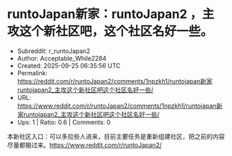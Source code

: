 # runtoJapan新家：runtoJapan2 ，主攻这个新社区吧，这个社区名好一些。

- Subreddit: r_runtoJapan2
- Author: Acceptable_While2284
- Created: 2025-09-25 06:35:56 UTC
- Permalink: https://reddit.com/r/runtoJapan2/comments/1npzkh1/runtojapan新家runtojapan2_主攻这个新社区吧这个社区名好一些/
- URL: https://www.reddit.com/r/runtoJapan2/comments/1npzkh1/runtojapan新家runtojapan2_主攻这个新社区吧这个社区名好一些/
- Ups: 1 | Ratio: 0.6 | Comments: 0


本新社区入口：可以多拉些人进来，目前主要任务是重新组建社区，把之前的内容尽量都搬过来。<https://www.reddit.com/r/runtoJapan2/>

